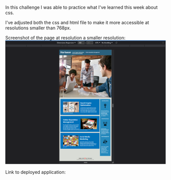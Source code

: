 In this challenge I was able to practice what I've learned this week about css. 

I've adjusted both the css and html file to make it more accessible at resolutions smaller than 768px. 


Screenshot of the page at resolution a smaller resolution:
![images](assets/images/Challenge1Snap2.png) 


Link to deployed application: 
